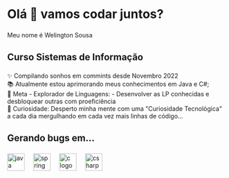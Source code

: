 <h1 align="left">Olá 👋 vamos codar juntos?</h1>

###

<p align="left">Meu nome é Welington Sousa</p>

###

<h2 align="left">Curso Sistemas de Informação</h2>

###

<p align="left">✨ Compilando sonhos em commints desde Novembro 2022<br>📚 Atualmente estou aprimorando meus conhecimentos em Java e C#;<br>🎯 Meta - Explorador de Linguagens: - Desenvolver as LP conhecidas e desbloquear outras com proeficiência<br>🎲 Curiosidade:  Desperto minha mente com uma "Curiosidade Tecnológica" a cada dia mergulhando em cada vez mais linhas de código...</p>

###

<h2 align="left">Gerando bugs em...</h2>

###

<div align="left">
  <img src="https://cdn.jsdelivr.net/gh/devicons/devicon/icons/java/java-original.svg" height="40" alt="java logo"  />
  <img width="12" />
  <img src="https://cdn.jsdelivr.net/gh/devicons/devicon/icons/spring/spring-original.svg" height="40" alt="spring logo"  />
  <img width="12" />
  <img src="https://cdn.jsdelivr.net/gh/devicons/devicon/icons/c/c-original.svg" height="40" alt="c logo"  />
  <img width="12" />
  <img src="https://cdn.jsdelivr.net/gh/devicons/devicon/icons/csharp/csharp-original.svg" height="40" alt="csharp logo"  />
</div>

###
